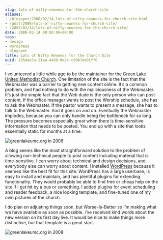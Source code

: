 ```yaml
---
slug: lots-of-nifty-newness-for-the-church-site
aliases:
- /blogspot/2008/02/14_lots-of-nifty-newness-for-church-site.html
- /post/2008/lots-of-nifty-newness-for-church-site/
- /2008/02/14/lots-of-nifty-newness-for-the-church-site/
date: 2008-02-14 00:00:00+00:00
tags:
- design
- wordpress
- blogspot
title: Lots of Nifty Newness for the Church Site
uuid: 135daa7a-21aa-4498-9e2c-c6067ea01ff6
---
```

I volunteered a little while ago to be the maintainer for the [Green
Lake United Methodist Church](https://greenlakeumc.org). One limitation
of the site is the fact that the Webmaster was a barrier to getting new
content online. It’s a common problem, and had nothing to do with the
maliciousness of the Webmaster. It’s just the simple fact that the Web
dude is the only person who can post content. If the office manager
wants to post the Worship schedule, she has to ask the Webmaster. If the
pastor wants to present a message, she has to talk to the Webmaster. And
it goes on and on. Eventually the Webmaster implodes, because you can
only handle being the bottleneck for so long. The pressure becomes
especially great when there is time-sensitive information that needs to
be posted. You end up with a site that looks essentially static for
months at a time.

![greenlakeumc.org in 2006](glumc-org-01.png)

A blog seems like the most straightforward solution to the problem of
allowing non-technical people to post content including material that is
time-sensitive. I can worry about technical and design decisions, and
everybody else can worry about content. I installed
[WordPress](http://wordpress.org) because it seemed like the best fit
for this site. WordPress has a large userbase, is easy to install and
maintain, and has plentiful plugins for extending functionality. They
would probably be able to find free or cheap help on the site if I get
hit by a bus or something. I added plugins for event scheduling and
reader feedback, a nice looking template, and fine-tuned one of my own
pictures of the church.

I do plan on adjusting things soon, but Worse-Is-Better so I’m making
what we have available as soon as possible. I’ve received kind words
about the new version on its first day live. It would be nice to make
things more distinctive, but that template is a great start.

![greenlakeumc.org in 2008](glumc-org-02.png)